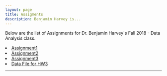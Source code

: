 ```yaml
---
layout: page
title: Assigments
description: Benjamin Harvey is...
---
```

<p align = "left">
Below are the list of Assignments for Dr. Benjamin Harvey's Fall 2018 - Data Analysis class.

</p>


<li><a href="https://akinbule.github.io/assets/HW1.ipynb">Assignment1</a></li>
<li><a href="https://akinbule.github.io/assets/HW2.ipynb">Assignment2</a></li>
<li><a href="https://akinbule.github.io/assets/HW3.ipynb">Assignment3</a></li>
<li><a href="https://akinbule.github.io/assets/merge_data_target.csv">Data File for HW3</a></li>
 
---
